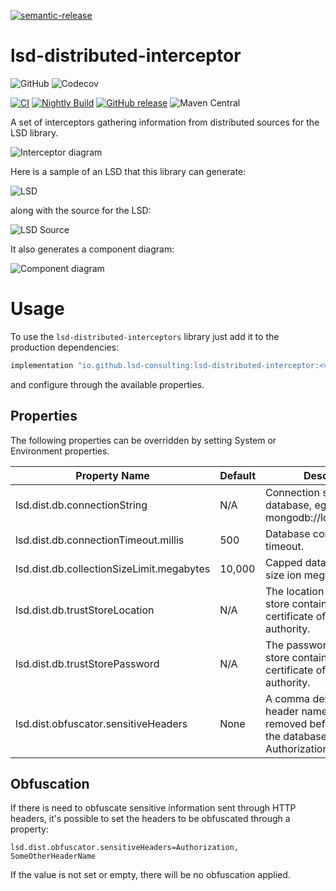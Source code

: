 [![semantic-release](https://img.shields.io/badge/semantic-release-e10079.svg?logo=semantic-release)](https://github.com/semantic-release/semantic-release)

# lsd-distributed-interceptor

![GitHub](https://img.shields.io/github/license/lsd-consulting/lsd-distributed-interceptors)
![Codecov](https://img.shields.io/codecov/c/github/lsd-consulting/lsd-distributed-interceptors)

[![CI](https://github.com/lsd-consulting/lsd-distributed-interceptors/actions/workflows/ci.yml/badge.svg)](https://github.com/lsd-consulting/lsd-distributed-interceptors/actions/workflows/ci.yml)
[![Nightly Build](https://github.com/lsd-consulting/lsd-distributed-interceptors/actions/workflows/nightly.yml/badge.svg)](https://github.com/lsd-consulting/lsd-distributed-interceptors/actions/workflows/nightly.yml)
[![GitHub release](https://img.shields.io/github/release/lsd-consulting/lsd-distributed-interceptors)](https://github.com/lsd-consulting/lsd-distributed-interceptors/releases)
![Maven Central](https://img.shields.io/maven-central/v/io.github.lsd-consulting/lsd-distributed-interceptor)

A set of interceptors gathering information from distributed sources for the LSD library.

![Interceptor diagram](https://github.com/lsd-consulting/lsd-distributed-interceptors/blob/master/image/lsd-distributed-interceptor.png?raw=true)

Here is a sample of an LSD that this library can generate:

![LSD](https://github.com/lsd-consulting/lsd-distributed-interceptors/blob/master/image/lsd-example.png?raw=true)

along with the source for the LSD:

![LSD Source](https://github.com/lsd-consulting/lsd-distributed-interceptors/blob/master/image/lsd-source-example.png?raw=true)

It also generates a component diagram:

![Component diagram](https://github.com/lsd-consulting/lsd-distributed-interceptors/blob/master/image/lsd-component-diagram-example.png?raw=true)

# Usage

To use the `lsd-distributed-interceptors` library just add it to the production dependencies:

```groovy
implementation "io.github.lsd-consulting:lsd-distributed-interceptor:<version>"
```

and configure through the available properties.

## Properties

The following properties can be overridden by setting System or Environment properties.

| Property Name        | Default     | Description |
| ----------- | ----------- |------------ |
| lsd.dist.db.connectionString | N/A | Connection string to the database, eg. mongodb://localhost:27017 |
| lsd.dist.db.connectionTimeout.millis | 500 | Database connection timeout. |
| lsd.dist.db.collectionSizeLimit.megabytes | 10,000 | Capped database collection size ion megabytes. |
| lsd.dist.db.trustStoreLocation | N/A | The location of the trust store containing the certificate of the signing authority. |
| lsd.dist.db.trustStorePassword | N/A | The password to the trust store containing the certificate of the signing authority. |
| lsd.dist.obfuscator.sensitiveHeaders | None | A comma delimited list of header names that will be removed before storing in the database, eg. Authorization,JWT |

## Obfuscation

If there is need to obfuscate sensitive information sent through HTTP headers, it's possible to set the headers to be
obfuscated through a property:

```properties
lsd.dist.obfuscator.sensitiveHeaders=Authorization, SomeOtherHeaderName
```

If the value is not set or empty, there will be no obfuscation applied.
